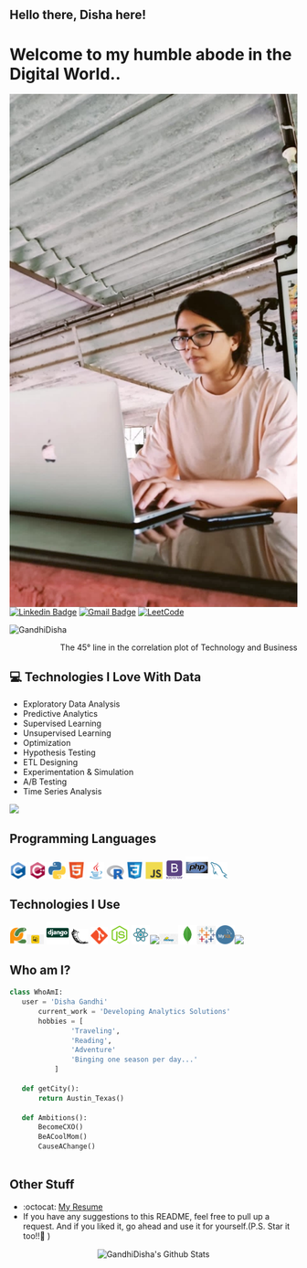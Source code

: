 ## Hello there, Disha here!

<h1>Welcome to my humble abode in the Digital World..</h1> 

<img src = 'https://raw.githubusercontent.com/GandhiDisha/GandhiDisha/main/images/myself.JPG' alt = 'A little code here and there' align='right'/>

[![Linkedin Badge](https://img.shields.io/badge/-dishagandhi-blue?style=flat-square&logo=Linkedin&logoColor=white&link=https://linkedin.com/in/dishagandhi24)](https://linkedin.com/in/dishagandhi24) [![Gmail Badge](https://img.shields.io/badge/-disha.gandhi@utexas.edu-c14438?style=flat-square&logo=Gmail&logoColor=white&link=mailto:disha.gandhi@utexas.edu)](mailto:disha.gandhi@utexas.edu) [![LeetCode](https://img.shields.io/badge/dynamic/json?style=plastic&labelColor=black&color=%23ffa116&label=Solved&query=solvedOverTotal&url=https%3A%2F%2Fleetcode-badge.vercel.app%2Fapi%2Fusers%2Fapraneetkumar&logo=leetcode&logoColor=yellow)](https://leetcode.com/apraneetkumar/)
<p align="left"> <img src="https://komarev.com/ghpvc/?username=GandhiDisha" alt="GandhiDisha" /> </p>

<div style="text-align: right">The 45° line in the correlation plot of Technology and Business</div>

## :computer: Technologies I Love With Data
* Exploratory Data Analysis
* Predictive Analytics
* Supervised Learning
* Unsupervised Learning
* Optimization
* Hypothesis Testing
* ETL Designing
* Experimentation & Simulation
* A/B Testing
* Time Series Analysis

<img src = "https://github-readme-stats.vercel.app/api/top-langs/?username=GandhiDisha&layout=compact">

## Programming Languages
<img src = 'https://raw.githubusercontent.com/GandhiDisha/GandhiDisha/main/images/c-original.svg' width='30'/> <img src = 'https://raw.githubusercontent.com/GandhiDisha/GandhiDisha/main/images/cpp.svg' width='30'/> <img src = 'https://raw.githubusercontent.com/GandhiDisha/GandhiDisha/main/images/python2.png' height='30'/>  <img src = 'https://raw.githubusercontent.com/GandhiDisha/GandhiDisha/main/images/html.svg' width='30'/> <img src='https://raw.githubusercontent.com/GandhiDisha/GandhiDisha/main/images/java.svg' width='30'/> <img src = 'https://raw.githubusercontent.com/GandhiDisha/GandhiDisha/main/images/r.png' width='30'/> <img src = 'https://raw.githubusercontent.com/GandhiDisha/GandhiDisha/main/images/css.svg' width='30'/> <img src = 'https://raw.githubusercontent.com/GandhiDisha/GandhiDisha/main/images/js.svg' width='30'/> <img src = 'https://raw.githubusercontent.com/GandhiDisha/GandhiDisha/main/images/bootstrap.svg' width='33'/> <img src = 'https://raw.githubusercontent.com/GandhiDisha/GandhiDisha/main/images/php.svg' width='40'/> <img src = 'https://raw.githubusercontent.com/GandhiDisha/GandhiDisha/main/images/sql.svg' width='30'/> 
 
 ## Technologies I Use
 <img src = 'https://raw.githubusercontent.com/GandhiDisha/GandhiDisha/main/images/pycharm.svg' width='30'/><img src = 'https://raw.githubusercontent.com/GandhiDisha/GandhiDisha/main/images/powerbi.png' width='30'/> <img src = 'https://raw.githubusercontent.com/GandhiDisha/GandhiDisha/main/images/django.svg' height='40'/> <img src = 'https://raw.githubusercontent.com/GandhiDisha/GandhiDisha/main/images/flask.png' width='30'/> <img src = 'https://raw.githubusercontent.com/GandhiDisha/GandhiDisha/main/images/git.svg' width='30'/> <img src = 'https://raw.githubusercontent.com/GandhiDisha/GandhiDisha/main/images/nodejs.svg' width='33'/> <img src = 'https://raw.githubusercontent.com/GandhiDisha/GandhiDisha/main/images/react.svg' width='33'/><img src = 'https://raw.githubusercontent.com/GandhiDisha/GandhiDisha/main/images/angular.png' width='33'/><img src = 'https://raw.githubusercontent.com/GandhiDisha/GandhiDisha/main/images/hadoop.png' width='33'/><img src = 'https://raw.githubusercontent.com/GandhiDisha/GandhiDisha/main/images/mongo.png' width='33'/><img src = 'https://raw.githubusercontent.com/GandhiDisha/GandhiDisha/main/images/tableau.png' width='33'/><img src = 'https://raw.githubusercontent.com/GandhiDisha/GandhiDisha/main/images/mysql.png' width='33'/><img src = 'https://raw.githubusercontent.com/GandhiDisha/GandhiDisha/main/images/jupyter.jpeg' width='33'/>
 
 ## Who am I?
 ```python
 class WhoAmI:
 	user = 'Disha Gandhi'
		current_work = 'Developing Analytics Solutions'
		hobbies = [
				'Traveling',
				'Reading',
				'Adventure'
				'Binging one season per day...'
			]
	
	def getCity():
		return Austin_Texas()
	
	def Ambitions():
		BecomeCXO()
		BeACoolMom()
		CauseAChange()
	
 ```
 
 
## Other Stuff
  - :octocat: [My Resume](https://drive.google.com/file/d/1O686K8_xL5R3ggE_gT-7tO2m6A5kATrl/view?usp=sharing)
  - If you have any suggestions to this README, feel free to pull up a request. And if you liked it, go ahead and use it for yourself.(P.S. Star it too!!:grimacing: )

<p align="center">
<img width="450" align="center" src="https://github-readme-stats-defcon27.vercel.app/api?username=GandhiDisha&show_icons=true&line_height=21&theme=react" alt="GandhiDisha's Github Stats" />
</p>
 
 
